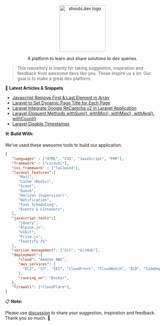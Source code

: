 <p align="center">
  <br>
  <a href="https://shouts.dev">
    <img src="https://shouts.dev/img/logo.png" alt="shouts.dev logo" width="150"/>
  </a>
</p>

<p align="center">
A platform to learn and share solutions to dev queries.
</p>

> This repository is mainly for taking suggestion, inspiration and feedback from awesome devs like you. These inspire us a lot. Our goal is to make a great dev platform.

:page_with_curl: **Latest Articles & Snippets**
<!-- BLOG-POST-LIST:START -->
- [Javascript Remove First &amp; Last Element in Array](https://shouts.dev/articles/javascript-remove-first-last-element-in-array)
- [Laravel to Set Dynamic Page Title for Each Page](https://shouts.dev/articles/laravel-to-set-dynamic-page-title-for-each-page)
- [Laravel Integrate Google ReCaptcha v2 in Laravel Application](https://shouts.dev/articles/laravel-9-how-to-integrate-google-recaptcha-in-laravel-application)
- [Laravel Eloquent Methods withSum&lpar;&rpar;, withMin&lpar;&rpar;, withMax&lpar;&rpar;, withAvg&lpar;&rpar;, withCount&lpar;&rpar;](https://shouts.dev/articles/laravel-eloquent-methods-sum-min-max-avg-count)
- [Laravel Disable Timestamps](https://shouts.dev/snippets/laravel-disable-timestamps)
<!-- BLOG-POST-LIST:END -->

🛠️ **Build With:**

We've used these awesome tools to build our application:

```json
{
   "languages" : ["HTML", "CSS", "JavaScript", "PHP"],
   "framework" : ["Laravel"],
   "css_framework" : ["Tailwind"],
   "laravel_features":[
      "Mail",
      "Cache (Redis)",
      "Scout",
      "Queue",
      "Horizon (Supervisor)",
      "Notification",
      "Task Scheduling",
      "Events & Listeners",
   ],
   "javascript_tools":[
      "jQuery",
      "Alpine.js",
      "UIkit",
      "Prism.js",
      "Toastify JS"
   ],
   "version_management": ["Git", "GitHub"],
   "deployment":{
      "cloud": "Amazon AWS",
      "aws_services": [
        "EC2", "S3", "SES", "CloudFront", "CloudWatch", "ELB", "CodeDeploy", "Parameter Store", "AWS CodeDeploy"
      ],
      "running_on": "Docker",
   },
   "firewall": ["Cloudflare"],
}
```

:clipboard: **Note:**

Please use [discussion](https://github.com/mdobydullah/shouts.dev/discussions/new) to share your suggestion, inspiration and feedback. Thank you so much. :sparkling_heart:

